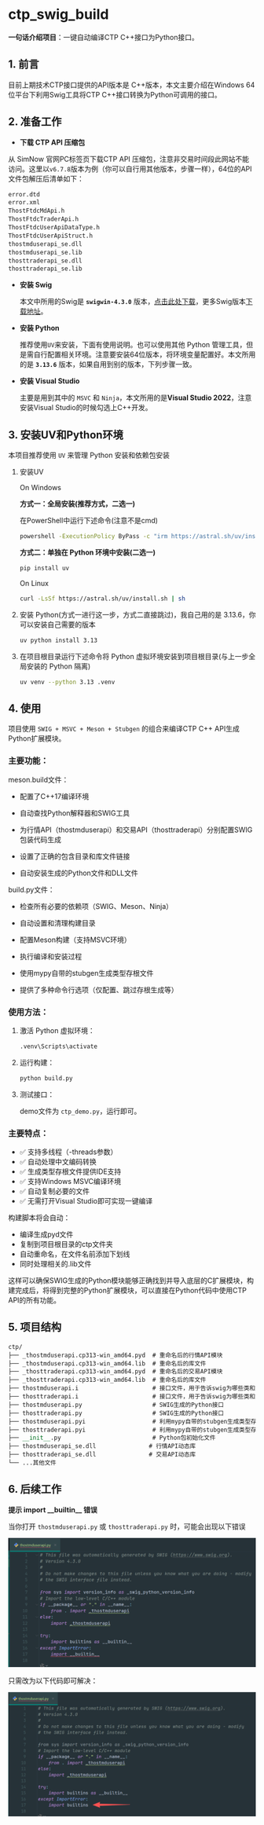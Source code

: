 # ctp_swig_build
**一句话介绍项目**：一键自动编译CTP C++接口为Python接口。

## 1. 前言

目前上期技术CTP接口提供的API版本是 C++版本，本文主要介绍在Windows 64位平台下利用Swig工具将CTP C++接口转换为Python可调用的接口。

## 2. 准备工作

- **下载 CTP API 压缩包**

从 SimNow 官网PC标签页下载CTP API 压缩包，注意非交易时间段此网站不能访问。这里以`v6.7.8`版本为例（你可以自行用其他版本，步骤一样），64位的API文件包解压后清单如下：

```reStructuredText
error.dtd
error.xml
ThostFtdcMdApi.h
ThostFtdcTraderApi.h
ThostFtdcUserApiDataType.h
ThostFtdcUserApiStruct.h
thostmduserapi_se.dll
thostmduserapi_se.lib
thosttraderapi_se.dll
thosttraderapi_se.lib
```

- **安装 Swig**

  本文中所用的Swig是 **`swigwin-4.3.0`** 版本，[点击此处下载](https://zenlayer.dl.sourceforge.net/project/swig/swigwin/swigwin-4.3.0/swigwin-4.3.0.zip?viasf=1)，更多Swig版本[下载地址](https://sourceforge.net/projects/swig/files/swigwin/)。

- **安装 Python**

  推荐使用`UV`来安装，下面有使用说明。也可以使用其他 Python 管理工具，但是需自行配置相关环境。注意要安装64位版本，将环境变量配置好。本文所用的是 **`3.13.6`** 版本，如果自用到别的版本，下列步骤一致。

- **安装 Visual Studio**

  主要是用到其中的 `MSVC` 和 `Ninja`，本文所用的是**Visual Studio 2022**，注意安装Visual Studio的时候勾选上C++开发。

## 3. 安装UV和Python环境

本项目推荐使用 `UV` 来管理 Python 安装和依赖包安装

1. 安装UV

   On Windows

   **方式一：全局安装(推荐方式，二选一)**

   在PowerShell中运行下述命令(注意不是cmd)

   ```bash
   powershell -ExecutionPolicy ByPass -c "irm https://astral.sh/uv/install.ps1 | iex"
   ```

   **方式二：单独在 Python 环境中安装(二选一)**

   ```bash
   pip install uv
   ```

   On Linux

   ```bash
   curl -LsSf https://astral.sh/uv/install.sh | sh
   ```

3. 安装 Python(方式一进行这一步，方式二直接跳过)，我自己用的是 3.13.6，你可以安装自己需要的版本

   ```bash
   uv python install 3.13
   ```

4. 在项目根目录运行下述命令将 Python 虚拟环境安装到项目根目录(与上一步全局安装的 Python 隔离)

   ```bash
   uv venv --python 3.13 .venv
   ```


## 4. 使用

项目使用 `SWIG + MSVC + Meson + Stubgen` 的组合来编译CTP C++ API生成Python扩展模块。

### 主要功能：

meson.build文件：

- 配置了C++17编译环境

- 自动查找Python解释器和SWIG工具

- 为行情API（thostmduserapi）和交易API（thosttraderapi）分别配置SWIG包装代码生成

- 设置了正确的包含目录和库文件链接

- 自动安装生成的Python文件和DLL文件


build.py文件：

- 检查所有必要的依赖项（SWIG、Meson、Ninja）

- 自动设置和清理构建目录

- 配置Meson构建（支持MSVC环境）

- 执行编译和安装过程

- 使用mypy自带的stubgen生成类型存根文件

- 提供了多种命令行选项（仅配置、跳过存根生成等）

### 使用方法：

1. 激活 Python 虚拟环境：

   ```bash
   .venv\Scripts\activate
   ```

2. 运行构建：

   ```bash
   python build.py
   ```

3. 测试接口：

   demo文件为 `ctp_demo.py`，运行即可。


### 主要特点：

- ✅ 支持多线程（-threads参数）
- ✅ 自动处理中文编码转换
- ✅ 生成类型存根文件提供IDE支持
- ✅ 支持Windows MSVC编译环境
- ✅ 自动复制必要的文件
- ✅ 无需打开Visual Studio即可实现一键编译

构建脚本将会自动：

- 编译生成pyd文件
- 复制到项目根目录的ctp文件夹
- 自动重命名，在文件名前添加下划线
- 同时处理相关的.lib文件

这样可以确保SWIG生成的Python模块能够正确找到并导入底层的C扩展模块，构建完成后，将得到完整的Python扩展模块，可以直接在Python代码中使用CTP API的所有功能。

## 5. 项目结构

```reStructuredText
ctp/
├── _thostmduserapi.cp313-win_amd64.pyd  # 重命名后的行情API模块
├── _thostmduserapi.cp313-win_amd64.lib  # 重命名后的库文件
├── _thosttraderapi.cp313-win_amd64.pyd  # 重命名后的交易API模块
├── _thosttraderapi.cp313-win_amd64.lib  # 重命名后的库文件
├── thostmduserapi.i				     # 接口文件，用于告诉swig为哪些类和方法创建接口。
├── thosttraderapi.i				     # 接口文件，用于告诉swig为哪些类和方法创建接口。
├── thostmduserapi.py                    # SWIG生成的Python接口
├── thosttraderapi.py                    # SWIG生成的Python接口
├── thostmduserapi.pyi				     # 利用mypy自带的stubgen生成类型存根文件
├── thosttraderapi.pyi				     # 利用mypy自带的stubgen生成类型存根文件
├── __init__.py                          # Python包初始化文件
├── thostmduserapi_se.dll               # 行情API动态库
├── thosttraderapi_se.dll               # 交易API动态库
└── ...其他文件
```

## 6. 后续工作

**提示 import \_\_builtin\_\_ 错误**

当你打开 `thostmduserapi.py` 或 `thosttraderapi.py` 时，可能会出现以下错误

![thostmduserapi_error](/assets/thostmduserapi_error.png)

只需改为以下代码即可解决：

![thostmduserapi_no_error](/assets/thostmduserapi_no_error.png)

